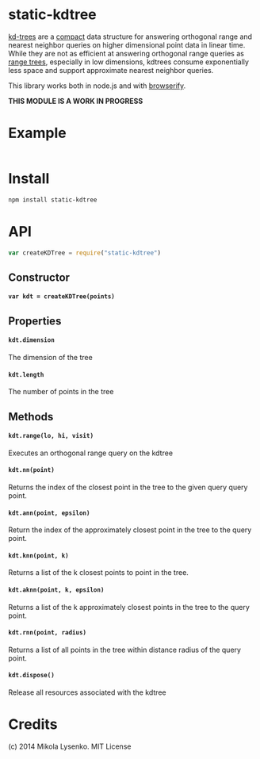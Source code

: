 static-kdtree
=============
[kd-trees](http://en.wikipedia.org/wiki/K-d_tree) are a [compact](http://en.wikipedia.org/wiki/Succinct_data_structure) data structure for answering orthogonal range and nearest neighbor queries on higher dimensional point data in linear time.  While they are not as efficient at answering orthogonal range queries as [range trees](http://en.wikipedia.org/wiki/Range_tree), especially in low dimensions, kdtrees consume exponentially less space and support approximate nearest neighbor queries.

This library works both in node.js and with [browserify](http://browserify.org/).


**THIS MODULE IS A WORK IN PROGRESS**

# Example

```javascript
```

# Install

```sh
npm install static-kdtree
```

# API

```javascript
var createKDTree = require("static-kdtree")
```

## Constructor

#### `var kdt = createKDTree(points)`

## Properties

#### `kdt.dimension`
The dimension of the tree

#### `kdt.length`
The number of points in the tree

## Methods

#### `kdt.range(lo, hi, visit)`
Executes an orthogonal range query on the kdtree

#### `kdt.nn(point)`
Returns the index of the closest point in the tree to the given query query point.

#### `kdt.ann(point, epsilon)`
Return the index of the approximately closest point in the tree to the query point.

#### `kdt.knn(point, k)`
Returns a list of the k closest points to point in the tree.

#### `kdt.aknn(point, k, epsilon)`
Returns a list of the k approximately closest points in the tree to the query point.

#### `kdt.rnn(point, radius)`
Returns a list of all points in the tree within distance radius of the query point.

#### `kdt.dispose()`
Release all resources associated with the kdtree

# Credits
(c) 2014 Mikola Lysenko. MIT License